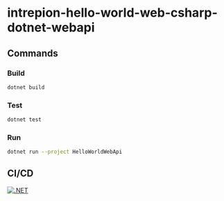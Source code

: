 # intrepion-hello-world-web-csharp-dotnet-webapi

## Commands

### Build

```bash
dotnet build
```

### Test

```bash
dotnet test
```

### Run

```bash
dotnet run --project HelloWorldWebApi
```

## CI/CD

[![.NET](https://github.com/intrepion/intrepion-hello-world-web-csharp-dotnet-web/actions/workflows/dotnet.yml/badge.svg?branch=main)](https://github.com/intrepion/intrepion-hello-world-web-csharp-dotnet-web/actions/workflows/dotnet.yml)
